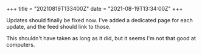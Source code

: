 +++
title = "20210819T133400Z"
date  = "2021-08-19T13:34:00Z"
+++

Updates should finally be fixed now. I've added a dedicated page for each update, and the feed should link to those.

This shouldn't have taken as long as it did, but it seems I'm not that good at computers.
